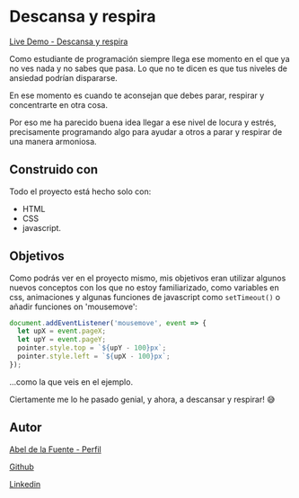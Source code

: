 # Descansa y respira

[Live Demo - Descansa y respira](https://abelfubu.github.io/descansa-y-respira/)

Como estudiante de programación siempre llega ese momento en el que ya no ves nada y no sabes que pasa. Lo que no te dicen es que tus niveles de ansiedad podrían dispararse.

En ese momento es cuando te aconsejan que debes parar, respirar y concentrarte en otra cosa.

Por eso me ha parecido buena idea llegar a ese nivel de locura y estrés, precisamente programando algo para ayudar a otros a parar y respirar de una manera armoniosa.

## Construido con

Todo el proyecto está hecho solo con:

- HTML
- CSS
- javascript.

## Objetivos

Como podrás ver en el proyecto mismo, mis objetivos eran utilizar algunos nuevos conceptos con los que no estoy familiarizado, como variables en css, animaciones y algunas funciones de javascript como `setTimeout()` o añadir funciones on 'mousemove':

```javascript
document.addEventListener('mousemove', event => {
  let upX = event.pageX;
  let upY = event.pageY;
  pointer.style.top = `${upY - 100}px`;
  pointer.style.left = `${upX - 100}px`;
});
```

...como la que veis en el ejemplo.

Ciertamente me lo he pasado genial, y ahora, a descansar y respirar! 😅

## Autor

[Abel de la Fuente - Perfil](https://abelfubu.github.io/abelfubu/)

[Github](https://github.com/abelfubu)

[Linkedin](https://www.linkedin.com/in/abel-de-la-fuente-53b0291aa/)
